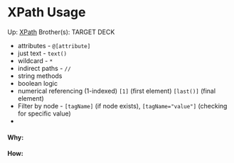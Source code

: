 # XPath Usage

Up: [XPath](xpath)
Brother(s):
TARGET DECK

 - attributes - `@[attribute]`
 - just text - `text()`
 - wildcard  - `*`
 - indirect paths - `//`
 - string methods
 - boolean logic
 - numerical referencing (1-indexed) `[1]` (first element) `[last()]` (final element)
 - Filter by node - `[tagName]` (if node exists), `[tagName="value"]` (checking for specific value)
 - 



































#### Why:
#### How:










